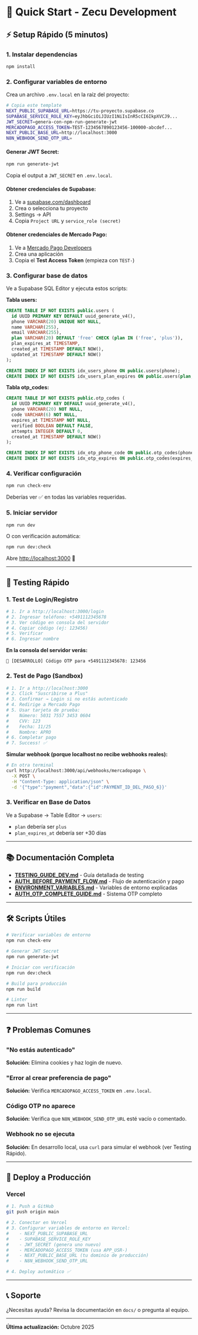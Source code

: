 # 🚀 Quick Start - Zecu Development

## ⚡ Setup Rápido (5 minutos)

### 1. Instalar dependencias

```bash
npm install
```

### 2. Configurar variables de entorno

Crea un archivo `.env.local` en la raíz del proyecto:

```bash
# Copia este template
NEXT_PUBLIC_SUPABASE_URL=https://tu-proyecto.supabase.co
SUPABASE_SERVICE_ROLE_KEY=eyJhbGciOiJIUzI1NiIsInR5cCI6IkpXVCJ9...
JWT_SECRET=genera-con-npm-run-generate-jwt
MERCADOPAGO_ACCESS_TOKEN=TEST-1234567890123456-100000-abcdef...
NEXT_PUBLIC_BASE_URL=http://localhost:3000
N8N_WEBHOOK_SEND_OTP_URL=
```

#### Generar JWT Secret:

```bash
npm run generate-jwt
```

Copia el output a `JWT_SECRET` en `.env.local`.

#### Obtener credenciales de Supabase:

1. Ve a [supabase.com/dashboard](https://supabase.com/dashboard)
2. Crea o selecciona tu proyecto
3. Settings → API
4. Copia `Project URL` y `service_role (secret)`

#### Obtener credenciales de Mercado Pago:

1. Ve a [Mercado Pago Developers](https://www.mercadopago.com.ar/developers/panel)
2. Crea una aplicación
3. Copia el **Test Access Token** (empieza con `TEST-`)

### 3. Configurar base de datos

Ve a Supabase SQL Editor y ejecuta estos scripts:

**Tabla users:**

```sql
CREATE TABLE IF NOT EXISTS public.users (
  id UUID PRIMARY KEY DEFAULT uuid_generate_v4(),
  phone VARCHAR(20) UNIQUE NOT NULL,
  name VARCHAR(255),
  email VARCHAR(255),
  plan VARCHAR(20) DEFAULT 'free' CHECK (plan IN ('free', 'plus')),
  plan_expires_at TIMESTAMP,
  created_at TIMESTAMP DEFAULT NOW(),
  updated_at TIMESTAMP DEFAULT NOW()
);

CREATE INDEX IF NOT EXISTS idx_users_phone ON public.users(phone);
CREATE INDEX IF NOT EXISTS idx_users_plan_expires ON public.users(plan, plan_expires_at);
```

**Tabla otp_codes:**

```sql
CREATE TABLE IF NOT EXISTS public.otp_codes (
  id UUID PRIMARY KEY DEFAULT uuid_generate_v4(),
  phone VARCHAR(20) NOT NULL,
  code VARCHAR(6) NOT NULL,
  expires_at TIMESTAMP NOT NULL,
  verified BOOLEAN DEFAULT FALSE,
  attempts INTEGER DEFAULT 0,
  created_at TIMESTAMP DEFAULT NOW()
);

CREATE INDEX IF NOT EXISTS idx_otp_phone_code ON public.otp_codes(phone, code);
CREATE INDEX IF NOT EXISTS idx_otp_expires ON public.otp_codes(expires_at);
```

### 4. Verificar configuración

```bash
npm run check-env
```

Deberías ver ✅ en todas las variables requeridas.

### 5. Iniciar servidor

```bash
npm run dev
```

O con verificación automática:

```bash
npm run dev:check
```

Abre [http://localhost:3000](http://localhost:3000) 🎉

---

## 🧪 Testing Rápido

### 1. Test de Login/Registro

```bash
# 1. Ir a http://localhost:3000/login
# 2. Ingresar teléfono: +5491112345678
# 3. Ver código en consola del servidor
# 4. Copiar código (ej: 123456)
# 5. Verificar
# 6. Ingresar nombre
```

**En la consola del servidor verás:**

```
📱 [DESARROLLO] Código OTP para +5491112345678: 123456
```

### 2. Test de Pago (Sandbox)

```bash
# 1. Ir a http://localhost:3000
# 2. Click "Suscribirse a Plus"
# 3. Confirmar → Login si no estás autenticado
# 4. Redirige a Mercado Pago
# 5. Usar tarjeta de prueba:
#    Número: 5031 7557 3453 0604
#    CVV: 123
#    Fecha: 11/25
#    Nombre: APRO
# 6. Completar pago
# 7. Success! ✅
```

**Simular webhook (porque localhost no recibe webhooks reales):**

```bash
# En otra terminal
curl http://localhost:3000/api/webhooks/mercadopago \
  -X POST \
  -H "Content-Type: application/json" \
  -d '{"type":"payment","data":{"id":PAYMENT_ID_DEL_PASO_6}}'
```

### 3. Verificar en Base de Datos

Ve a Supabase → Table Editor → `users`:

- `plan` debería ser `plus`
- `plan_expires_at` debería ser +30 días

---

## 📚 Documentación Completa

- **[TESTING_GUIDE_DEV.md](docs/TESTING_GUIDE_DEV.md)** - Guía detallada de testing
- **[AUTH_BEFORE_PAYMENT_FLOW.md](docs/AUTH_BEFORE_PAYMENT_FLOW.md)** - Flujo de autenticación y pago
- **[ENVIRONMENT_VARIABLES.md](docs/ENVIRONMENT_VARIABLES.md)** - Variables de entorno explicadas
- **[AUTH_OTP_COMPLETE_GUIDE.md](docs/AUTH_OTP_COMPLETE_GUIDE.md)** - Sistema OTP completo

---

## 🛠️ Scripts Útiles

```bash
# Verificar variables de entorno
npm run check-env

# Generar JWT Secret
npm run generate-jwt

# Iniciar con verificación
npm run dev:check

# Build para producción
npm run build

# Linter
npm run lint
```

---

## ❓ Problemas Comunes

### "No estás autenticado"

**Solución:** Elimina cookies y haz login de nuevo.

### "Error al crear preferencia de pago"

**Solución:** Verifica `MERCADOPAGO_ACCESS_TOKEN` en `.env.local`.

### Código OTP no aparece

**Solución:** Verifica que `N8N_WEBHOOK_SEND_OTP_URL` esté vacío o comentado.

### Webhook no se ejecuta

**Solución:** En desarrollo local, usa `curl` para simular el webhook (ver Testing Rápido).

---

## 🚀 Deploy a Producción

### Vercel

```bash
# 1. Push a GitHub
git push origin main

# 2. Conectar en Vercel
# 3. Configurar variables de entorno en Vercel:
#    - NEXT_PUBLIC_SUPABASE_URL
#    - SUPABASE_SERVICE_ROLE_KEY
#    - JWT_SECRET (genera uno nuevo)
#    - MERCADOPAGO_ACCESS_TOKEN (usa APP_USR-)
#    - NEXT_PUBLIC_BASE_URL (tu dominio de producción)
#    - N8N_WEBHOOK_SEND_OTP_URL

# 4. Deploy automático ✅
```

---

## 📞 Soporte

¿Necesitas ayuda? Revisa la documentación en `docs/` o pregunta al equipo.

---

**Última actualización:** Octubre 2025

